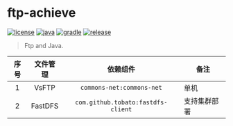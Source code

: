 # ftp-achieve

[![license](https://img.shields.io/badge/license-MIT-green.svg?style=flat&logo=github)](https://www.mit-license.org)
[![java](https://img.shields.io/badge/java-1.8-brightgreen.svg?style=flat&logo=java)](https://www.oracle.com/java/technologies/javase-downloads.html)
[![gradle](https://img.shields.io/badge/gradle-6.3-brightgreen.svg?style=flat&logo=gradle)](https://docs.gradle.org/6.3/userguide/installation.html)
[![release](https://img.shields.io/badge/release-1.2.0-blue.svg)](https://github.com/aaric/ftp-achieve/releases)

> Ftp and Java.

|序号|文件管理|依赖组件|备注|
|:-:|:----:|:-----:|---|
|1|VsFTP|`commons-net:commons-net`|单机|
|2|FastDFS|`com.github.tobato:fastdfs-client`|支持集群部署|
